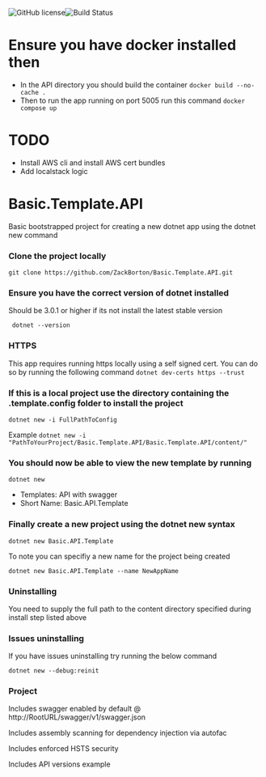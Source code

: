 ![GitHub license](https://img.shields.io/badge/license-MIT-blue.svg)![Build Status](https://travis-ci.com/ZackBorton/Basic.Template.API.svg?branch=master)

# Ensure you have docker installed then
* In the API directory you should build the container ```docker build --no-cache .```
* Then to run the app running on port 5005 run this command ```docker compose up```

# TODO
* Install AWS cli and install AWS cert bundles 
* Add localstack logic

# Basic.Template.API
Basic bootstrapped project for creating a new dotnet app using the dotnet new command

### Clone the project locally
```git clone https://github.com/ZackBorton/Basic.Template.API.git```

### Ensure you have the correct version of dotnet installed
Should be 3.0.1 or higher if its not install the latest stable version

``` dotnet --version```

### HTTPS
This app requires running https locally using a self signed cert. You can do so by running the following command
```dotnet dev-certs https --trust```

### If this is a local project use the directory containing the .template.config folder to install the project
```dotnet new -i FullPathToConfig```

Example 
```dotnet new -i "PathToYourProject/Basic.Template.API/Basic.Template.API/content/"```

### You should now be able to view the new template by running
```dotnet new```

* Templates: API with swagger
* Short Name: Basic.API.Template

### Finally create a new project using the dotnet new syntax
```dotnet new Basic.API.Template```

To note you can specifiy a new name for the project being created

```dotnet new Basic.API.Template --name NewAppName```

### Uninstalling
You need to supply the full path to the content directory specified during install step listed above

### Issues uninstalling
If you have issues uninstalling try running the below command

```dotnet new --debug:reinit```

### Project 
Includes swagger enabled by default @ http://RootURL/swagger/v1/swagger.json

Includes assembly scanning for dependency injection via autofac

Includes enforced HSTS security

Includes API versions example
